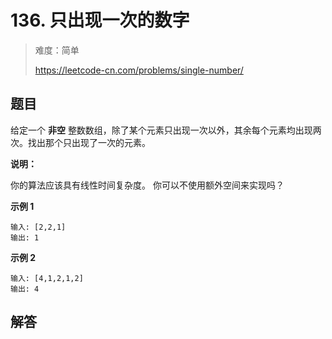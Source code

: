 # 136. 只出现一次的数字

> 难度：简单
>
> https://leetcode-cn.com/problems/single-number/

## 题目

给定一个 **非空** 整数数组，除了某个元素只出现一次以外，其余每个元素均出现两次。找出那个只出现了一次的元素。

**说明：**

你的算法应该具有线性时间复杂度。 你可以不使用额外空间来实现吗？

**示例 1**

```
输入: [2,2,1]
输出: 1
```

**示例 2**

```
输入: [4,1,2,1,2]
输出: 4
```

## 解答
